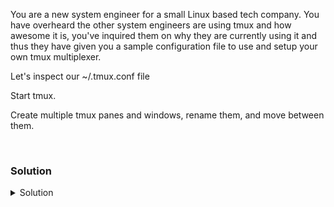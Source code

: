 You are a new system engineer for a small Linux based tech company. You have overheard the other system engineers are using tmux and how awesome it is, you've inquired them on why they are currently using it and thus they have given you a sample configuration file to use and setup your own tmux multiplexer.

Let's inspect our ~/.tmux.conf file

Start tmux.

Create multiple tmux panes and windows, rename them, and move between them.

<br>

### Solution
<details>
<summary>Solution</summary>

Install tmux

```plain
apt -y install tmux
```{{exec}}

Verify your /root/.tmux.conf file

```plain
cat /root/.tmux.conf
```{{exec}}

Create a tmux session

```plain
tmux
```{{exec}}

Verify that you are attached in tmux

```plain
tmux ls
```{{exec}}

In Tmux a command usually starts with a prefix key `ctrl+b` and than a key to activate an action.

Create a new pane horizontaly

```plain
ctrl + b and "
```

Create a new pane vertically

```plain
ctrl + b and %
```

Jump between your panes in your window

```plain
ctrl + b and [Arrow Keys] < ^ >
```

Rename your current window to "Window1"

```plain
ctrl + b and ,
```

Create a new window and name it "Window2"

```plain
ctrl + b and c
ctrl + b and ,
```

Move between windows in your session by number

```plain
ctrl+b and 0
```

View all sessions and their associated windows and panes.
Move with your arrow keys and press `enter` to select your window.

```plain
ctrl+b and w
```

</details>